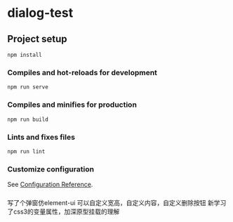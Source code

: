 # dialog-test

## Project setup
```
npm install
```

### Compiles and hot-reloads for development
```
npm run serve
```

### Compiles and minifies for production
```
npm run build
```

### Lints and fixes files
```
npm run lint
```

### Customize configuration
See [Configuration Reference](https://cli.vuejs.org/config/).
###
写了个弹窗仿element-ui
可以自定义宽高，自定义内容，自定义删除按钮
新学习了css3的变量属性，加深原型挂载的理解